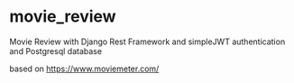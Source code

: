 # movie_review

Movie Review with Django Rest Framework and simpleJWT authentication and Postgresql database

based on https://www.moviemeter.com/
